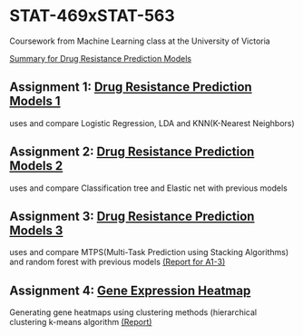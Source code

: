 # STAT-469xSTAT-563
Coursework from Machine Learning class at the University of Victoria

[Summary for Drug Resistance Prediction Models](https://github.com/BelinaJang/STAT-469xSTAT-563/blob/main/Stat469%20-%20drug%20resistance%20-%20summary.pdf)

## Assignment 1: [Drug Resistance Prediction Models 1](https://github.com/BelinaJang/STAT-469xSTAT-563/blob/main/Assignment1-2(usingloop).R)
uses and compare Logistic Regression, LDA and KNN(K-Nearest Neighbors)

## Assignment 2: [Drug Resistance Prediction Models 2](https://github.com/BelinaJang/STAT-469xSTAT-563/blob/main/scripts/Assignment%20%232%20Belina%20Jang.R)
uses and compare Classification tree and Elastic net with previous models

## Assignment 3: [Drug Resistance Prediction Models 3](https://github.com/BelinaJang/STAT-469xSTAT-563/blob/main/scripts/Assignment%30%232%20Belina%20Jang.R)
uses and compare MTPS(Multi-Task Prediction using Stacking Algorithms) and random forest with previous models
[(Report for A1-3)](https://github.com/BelinaJang/STAT-469xSTAT-563/blob/main/scripts/Assignment%20%233%20Belina%20Jang.R)

## Assignment 4: [Gene Expression Heatmap](https://github.com/BelinaJang/STAT-469xSTAT-563/blob/main/Assignment%20%234%20Belina%20Jang.R)
Generating gene heatmaps using clustering methods (hierarchical clustering k-means algorithm [(Report)](https://github.com/BelinaJang/STAT-469xSTAT-563/blob/main/Assignment%234%20Results.pdf)
